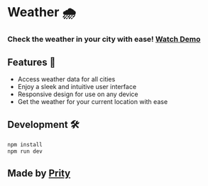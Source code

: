 # Weather 🌧

### Check the weather in your city with ease! [Watch Demo](https://weather-prity.vercel.app/)

## Features 📝

- Access weather data for all cities
- Enjoy a sleek and intuitive user interface
- Responsive design for use on any device
- Get the weather for your current location with ease

## Development 🛠️

```bash
npm install
npm run dev
```

## Made by [Prity](https://github.com/pritytewary)
